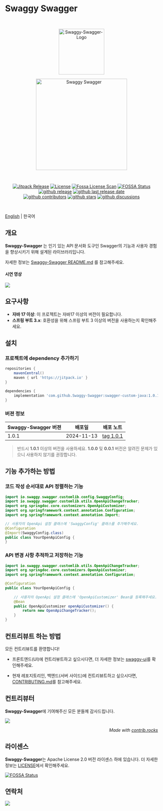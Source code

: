 # Swaggy Swagger
<br/>
<p align="center">
<img src="https://github.com/user-attachments/assets/b3c3a16d-43aa-4689-8857-dab31f75f601" width="150" alt="Swaggy-Swagger-Logo" />
</p>
<p align="center">
  <img src="https://github.com/user-attachments/assets/13513534-6217-4c10-abdc-cd228fcca076" width="300" alt="Swaggy Swagger" />
</p>
<br/>
<p align="center">
  <a href="https://jitpack.io/#Swaggy-Swagger/swagger-custom-java" target="_blank"><img src="https://jitpack.io/v/Swaggy-Swagger/swagger-custom-java.svg" alt="Jitpack Release"/></a>
  <a href="./LICENSE" target="_blank"><img src="https://img.shields.io/github/license/Swaggy-Swagger/swagger-custom-java?logo=github&color=blue" alt="License"/></a>
  <a href="https://app.fossa.com/projects/git%2Bgithub.com%2FSwaggy-Swagger%2Fswagger-custom-java?ref=badge_shield" target="_blank"><img src="https://app.fossa.com/api/projects/git%2Bgithub.com%2FSwaggy-Swagger%2Fswagger-custom-java.svg?type=shield&issueType=license" alt="Fossa License Scan" /></a>
<a href="https://app.fossa.com/projects/git%2Bgithub.com%2FSwaggy-Swagger%2Fswagger-custom-java?ref=badge_shield&issueType=security" target="_blank"><img src="https://app.fossa.com/api/projects/git%2Bgithub.com%2FSwaggy-Swagger%2Fswagger-custom-java.svg?type=shield&issueType=security" alt="FOSSA Status"/></a>
  <a href="https://github.com/Swaggy-Swagger/swagger-custom-java"><img src="https://img.shields.io/github/v/release/Swaggy-Swagger/swagger-custom-java?logo=github" alt="github release"/></a>
  <a href="https://github.com/Swaggy-Swagger/swagger-custom-java"><img src="https://img.shields.io/github/release-date/Swaggy-Swagger/swagger-custom-java?color=blue&logo=github" alt="github last release date" /></a>
<br>
  <a href="https://github.com/Swaggy-Swagger/swagger-custom-java/graphs/contributors" target="_blank"><img src="https://img.shields.io/github/contributors-anon/Swaggy-Swagger/swagger-custom-java?logo=github&color=blue" alt="github contributors" /></a>
  <a href="https://github.com/Swaggy-Swagger/swagger-custom-java"><img src="https://img.shields.io/github/stars/Swaggy-Swagger/swagger-custom-java?logo=github" alt="github stars" /></a>
  <a href="https://github.com/Swaggy-Swagger/swagger-custom-java"><img src="https://img.shields.io/github/discussions/Swaggy-Swagger/swagger-custom-java?logo=github&color=blue" alt="github discussions" /></a>
</p>
</br>


[English](https://github.com/Swaggy-Swagger/swagger-custom-java?tab=readme-ov-file#swaggy-swagger) | 한국어 
## 개요
**Swaggy-Swagger** 는 인기 있는 API 문서화 도구인 Swagger의 기능과 사용자 경험을 향상시키기 위해 설계된 라이브러리입니다.  


자세한 정보는 [Swaggy-Swagger README.md](https://github.com/Swaggy-Swagger/.github/blob/main/profile/README_KOREAN.md) 를 참고해주세요.

#### 시연 영상 
<div>
<a href="https://www.youtube.com/watch?v=oD8ShZGQrqo"><img src="https://img.shields.io/badge/YOUTUBE-FF0000?style=for-the-badge&logo=YouTube&logoColor=white&link=https://www.youtube.com/watch?v=oD8ShZGQrqo"/></a>
</div>


## 요구사항 
- **자바 17 이상**: 이 프로젝트는 자바17 이상의 버전이 필요합니다.
- **스프링 부트 3.x**: 호환성을 위해 스프링 부트 3 이상의 버전을 사용하는지 확인해주세요. 

## 설치
### 프로젝트에 dependency 추가하기 
```groovy
repositories {
    mavenCentral()
    maven { url 'https://jitpack.io' }
}

dependencies {
    implementation 'com.github.Swaggy-Swagger:swagger-custom-java:1.0.1'
}
```
### 버젼 정보
| Swaggy-Swagger 버젼 | 배포일 | 배포 노트                                                                 |
|--------------------|--------------|-----------------------------------------------------------------------|
| 1.0.1            | 2024-11-13   | [tag 1.0.1](https://github.com/Swaggy-Swagger/swagger-custom-java/tree/1.0.1)  |

> 반드시 **1.0.1** 이상의 버전을 사용하세요. **1.0.0** 및 **0.0.1** 버전은 알려진 문제가 있으니 사용하지 않기를 권장합니다.

## 기능 추가하는 방법 

### 코드 작성 순서대로 API 정렬하는 기능 
```java
import io.swaggy.swagger.customlib.config.SwaggyConfig;
import io.swaggy.swagger.customlib.utils.OpenApiChangeTracker;
import org.springdoc.core.customizers.OpenApiCustomizer;
import org.springframework.context.annotation.Configuration;
import org.springframework.context.annotation.Import;

// 사용자의 OpenApi 설정 클래스에 'SwaggyConfig' 클래스를 추가해주세요.
@Configuration
@Import(SwaggyConfig.class)
public class YourOpenApiConfig {
}
```
### API 변경 사항 추적하고 저장하는 기능 
```java
import io.swaggy.swagger.customlib.utils.OpenApiChangeTracker;
import org.springdoc.core.customizers.OpenApiCustomizer;
import org.springframework.context.annotation.Configuration;

@Configuration
public class YourOpenApiConfig {
    
    // 사용자의 OpenApi 설정 클래스에 'OpenApiCustomizer' Bean을 등록해주세요.
    @Bean
    public OpenApiCustomizer openApiCustomizer() {
        return new OpenApiChangeTracker();
    }
}
```

## 컨트리뷰트 하는 방법
모든 컨트리뷰트를 환영합니다!

* 프론트엔드(UI)에 컨트리뷰트하고 싶으시다면, 더 자세한 정보는 [swaggy-ui](https://github.com/Swaggy-Swagger/swaggy-ui?tab=readme-ov-file#ways-to-contribute)를 확인해주세요.


* 현재 레포지토리인, 백엔드(서버 사이드)에 컨트리뷰트하고 싶으시다면, [CONTRIBUTING.md](https://github.com/Swaggy-Swagger/swagger-custom-java/blob/main/CONTRIBUTING_KOREAN.md)를 참고해주세요.


## 컨트리뷰터 

**Swaggy-Swagger**에 기여해주신 모든 분들께 감사드립니다.

<a href="https://github.com/Swaggy-Swagger/swagger-custom-java/graphs/contributors">
  <img src="https://contrib.rocks/image?repo=Swaggy-Swagger/swagger-custom-java" />
</a>

_<div align=right>Made with <a href="https://contrib.rocks">contrib.rocks</a></div>_


## 라이센스
**Swaggy-Swagger**는 Apache License 2.0 버전 라이센스 하에 있습니다.
더 자세한 정보는 [LICENSE](https://github.com/Swaggy-Swagger/swagger-custom-java/blob/main/LICENSE)에서 확인해주세요.

[![FOSSA Status](https://app.fossa.com/api/projects/git%2Bgithub.com%2FSwaggy-Swagger%2Fswagger-custom-java.svg?type=large)](https://app.fossa.com/projects/git%2Bgithub.com%2FSwaggy-Swagger%2Fswagger-custom-java?ref=badge_large)


## 연락처
<a href="mailto:clcc001@naver.com"><img src="https://img.shields.io/badge/mail-d14836?style=flat-square&logo=Gmail&logoColor=white&link=clcc001@naver.com"/></a>
